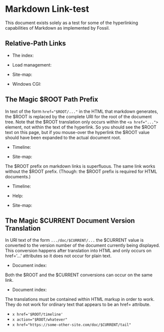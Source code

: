 # Markdown Link-test

This document exists solely as a test for some of the hyperlinking
capabilities of Markdown as implemented by Fossil.

## Relative-Path Links

  *   The index: [](../index.wiki)

  *   Load management: [](../loadmgmt.md)

  *   Site-map:  [](../../../../sitemap)

  *   Windows CGI: [](../server/windows/cgi.md)

## The Magic $ROOT Path Prefix

In text of the form `href="$ROOT/..."` in the HTML that markdown
generates, the $ROOT is replaced by the complete URI for the root 
of the document tree.
Note that the $ROOT translation only occurs within the `<a href="...">`
element, not within the text of the hyperlink.  So you should see the
$ROOT text on this page, but if you mouse-over the hyperlink the $ROOT
value should have been expanded to the actual document root.

  *   Timeline: []($ROOT/timeline)

  *   Site-map:  []($ROOT/sitemap)

The $ROOT prefix on markdown links is superfluous.  The same link
works without the $ROOT prefix.  (Though: the $ROOT prefix is required
for HTML documents.)

  *   Timeline:  [](/timeline)

  *   Help: [](/help?cmd=help)

  *   Site-map:  [](/sitemap)

## The Magic $CURRENT Document Version Translation

In URI text of the form `.../doc/$CURRENT/...` the
$CURRENT value is converted to the version number of the document
currently being displayed.  This conversion happens after translation
into HTML and only occurs on href='...' attributes so it does not occur
for plain text.

  *   Document index:  [](/doc/$CURRENT/www/index.wiki)

Both the $ROOT and the $CURRENT conversions can occur on the same link.

  *   Document index:  []($ROOT/doc/$CURRENT/www/index.wiki)

The translations must be contained within HTML markup in order to work.
They do not work for ordinary text that appears to be an href= attribute.

  *   `x href='$ROOT/timeline'`
  *   `x action="$ROOT/whatever"`
  *   `x href="https://some-other-site.com/doc/$CURRENT/tail"`
